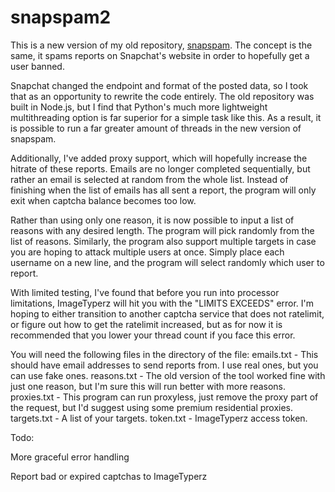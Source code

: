 # snapspam2

This is a new version of my old repository, [snapspam](https://github.com/mehadh/snapspam). The concept is the same, it spams reports on Snapchat's website in order to hopefully get a user banned. 

Snapchat changed the endpoint and format of the posted data, so I took that as an opportunity to rewrite the code entirely. The old repository was built in Node.js, but I find that Python's much more lightweight multithreading option is far superior for a simple task like this. As a result, it is possible to run a far greater amount of threads in the new version of snapspam. 

Additionally, I've added proxy support, which will hopefully increase the hitrate of these reports. Emails are no longer completed sequentially, but rather an email is selected at random from the whole list. Instead of finishing when the list of emails has all sent a report, the program will only exit when captcha balance becomes too low. 

Rather than using only one reason, it is now possible to input a list of reasons with any desired length. The program will pick randomly from the list of reasons. Similarly, the program also support multiple targets in case you are hoping to attack multiple users at once. Simply place each username on a new line, and the program will select randomly which user to report. 

With limited testing, I've found that before you run into processor limitations, ImageTyperz will hit you with the "LIMITS EXCEEDS" error. I'm hoping to either transition to another captcha service that does not ratelimit, or figure out how to get the ratelimit increased, but as for now it is recommended that you lower your thread count if you face this error. 

You will need the following files in the directory of the file:
emails.txt - This should have email addresses to send reports from. I use real ones, but you can use fake ones.
reasons.txt - The old version of the tool worked fine with just one reason, but I'm sure this will run better with more reasons. 
proxies.txt - This program can run proxyless, just remove the proxy part of the request, but I'd suggest using some premium residential proxies. 
targets.txt - A list of your targets.
token.txt - ImageTyperz access token. 

Todo:

More graceful error handling

Report bad or expired captchas to ImageTyperz
